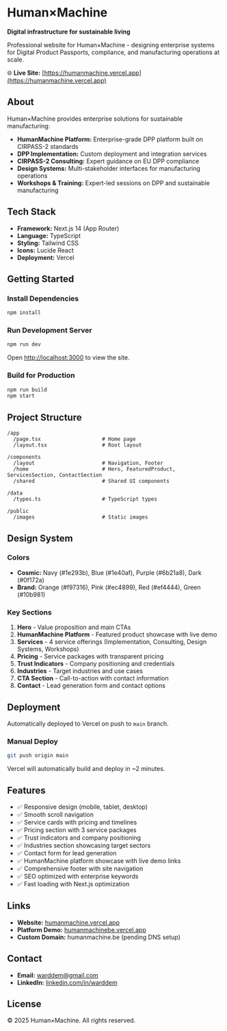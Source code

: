 # Human×Machine

**Digital infrastructure for sustainable living**

Professional website for Human×Machine - designing enterprise systems for Digital Product Passports, compliance, and manufacturing operations at scale.

🌐 **Live Site:** [https://humanmachine.vercel.app](https://humanmachine.vercel.app)

## About

Human×Machine provides enterprise solutions for sustainable manufacturing:

- **HumanMachine Platform:** Enterprise-grade DPP platform built on CIRPASS-2 standards
- **DPP Implementation:** Custom deployment and integration services
- **CIRPASS-2 Consulting:** Expert guidance on EU DPP compliance
- **Design Systems:** Multi-stakeholder interfaces for manufacturing operations
- **Workshops & Training:** Expert-led sessions on DPP and sustainable manufacturing

## Tech Stack

- **Framework:** Next.js 14 (App Router)
- **Language:** TypeScript
- **Styling:** Tailwind CSS
- **Icons:** Lucide React
- **Deployment:** Vercel

## Getting Started

### Install Dependencies

```bash
npm install
```

### Run Development Server

```bash
npm run dev
```

Open [http://localhost:3000](http://localhost:3000) to view the site.

### Build for Production

```bash
npm run build
npm start
```

## Project Structure

```
/app
  /page.tsx                    # Home page
  /layout.tsx                  # Root layout

/components
  /layout                      # Navigation, Footer
  /home                        # Hero, FeaturedProduct, ServicesSection, ContactSection
  /shared                      # Shared UI components

/data
  /types.ts                    # TypeScript types

/public
  /images                      # Static images
```

## Design System

### Colors

- **Cosmic:** Navy (#1e293b), Blue (#1e40af), Purple (#6b21a8), Dark (#0f172a)
- **Brand:** Orange (#f97316), Pink (#ec4899), Red (#ef4444), Green (#10b981)

### Key Sections

1. **Hero** - Value proposition and main CTAs
2. **HumanMachine Platform** - Featured product showcase with live demo
3. **Services** - 4 service offerings (Implementation, Consulting, Design Systems, Workshops)
4. **Pricing** - Service packages with transparent pricing
5. **Trust Indicators** - Company positioning and credentials
6. **Industries** - Target industries and use cases
7. **CTA Section** - Call-to-action with contact information
8. **Contact** - Lead generation form and contact options

## Deployment

Automatically deployed to Vercel on push to `main` branch.

### Manual Deploy

```bash
git push origin main
```

Vercel will automatically build and deploy in ~2 minutes.

## Features

- ✅ Responsive design (mobile, tablet, desktop)
- ✅ Smooth scroll navigation
- ✅ Service cards with pricing and timelines
- ✅ Pricing section with 3 service packages
- ✅ Trust indicators and company positioning
- ✅ Industries section showcasing target sectors
- ✅ Contact form for lead generation
- ✅ HumanMachine platform showcase with live demo links
- ✅ Comprehensive footer with site navigation
- ✅ SEO optimized with enterprise keywords
- ✅ Fast loading with Next.js optimization

## Links

- **Website:** [humanmachine.vercel.app](https://humanmachine.vercel.app)
- **Platform Demo:** [humanmachinebe.vercel.app](https://humanmachinebe.vercel.app)
- **Custom Domain:** humanmachine.be (pending DNS setup)

## Contact

- **Email:** warddem@gmail.com
- **LinkedIn:** [linkedin.com/in/warddem](https://linkedin.com/in/warddem)

## License

© 2025 Human×Machine. All rights reserved.
